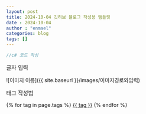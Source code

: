 ```yaml
---
layout: post
title: 2024-10-04 깃허브 블로그 작성용 탬플릿
date : 2024-10-04
author : "enmael"
categories: blog
tags: []
---
```


```csharp
//c# 코드 작성 
```

<span style="font-size: 15px;">
 글자 입력
</span>

![이미지 이름]({{ site.baseurl }}/images/이미지경로와입력)


<span style="font-size: 15px;">
 태그 작성법
</span>

{% for tag in page.tags %}
  <a href="/tags/{{ tag }}">{{ tag }}</a>
{% endfor %}

